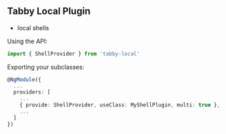 Tabby Local Plugin
---------------------

* local shells

Using the API:

```ts
import { ShellProvider } from 'tabby-local'
```

Exporting your subclasses:

```ts
@NgModule({
  ...
  providers: [
    ...
    { provide: ShellProvider, useClass: MyShellPlugin, multi: true },
    ...
  ]
})
```
